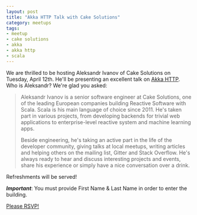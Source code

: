 ```yaml
---
layout: post
title: "Akka HTTP Talk with Cake Solutions"
category: meetups
tags:
- meetup
- cake solutions
- akka
- akka http
- scala
---
```

We are thrilled to be hosting Aleksandr Ivanov of Cake Solutions on Tuesday, April 12th. He'll be presenting an excellent talk on [Akka HTTP](http://doc.akka.io/docs/akka/2.4.3/scala/http/index.html). Who is Aleksandr? We're glad you asked:

> Aleksandr Ivanov is a senior software engineer at Cake Solutions, one of the leading European companies building Reactive Software with Scala.  Scala is his main language of choice since 2011. He's taken part in various projects, from developing backends for trivial web applications to enterprise-level reactive system and machine learning apps.
>
> Beside engineering, he's taking an active part in the life of the developer community, giving talks at local meetups, writing articles and helping others on the mailing list, Gitter and Stack Overflow. He's always ready to hear and discuss interesting projects and events, share his experience or simply have a nice conversation over a drink.

Refreshments will be served!

_**Important**_: You must provide First Name & Last Name in order to enter the building.

[Please RSVP!](http://www.meetup.com/New-York-Scala-University/events/229553058/)
